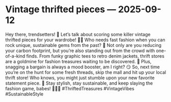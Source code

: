 # Vintage thrifted pieces — 2025-09-12

Hey there, trendsetters! 🌟 Let’s talk about scoring some killer vintage thrifted pieces for your wardrobe! 💃🏼 Who needs fast fashion when you can rock unique, sustainable gems from the past? 🌿 Not only are you reducing your carbon footprint, but you’re also standing out from the crowd with one-of-a-kind finds. From funky graphic tees to retro denim jackets, thrift stores are a goldmine for fashion treasures waiting to be discovered. 💎 Plus, snagging a bargain is always a mood booster, am I right? 😏 So, next time you’re on the hunt for some fresh threads, skip the mall and hit up your local thrift store! Who knows, you might just stumble upon your new favorite statement piece. 🌈 Stay stylish, stay sustainable, and keep slaying the fashion game, babes! 💅🏼✨ #ThriftedTreasures #VintageVibes #SustainableStyle